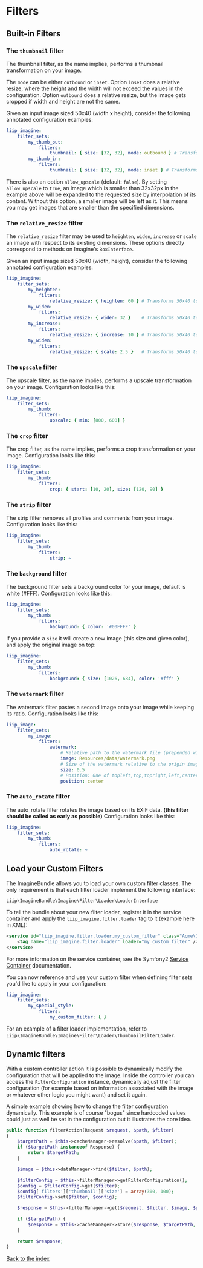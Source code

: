 # Filters

## Built-in Filters

### The `thumbnail` filter

The thumbnail filter, as the name implies, performs a thumbnail transformation
on your image.

The `mode` can be either `outbound` or `inset`.
Option `inset` does a relative resize, where the height and the width will not exceed the values in the configuration.
Option `outbound` does a relative resize, but the image gets cropped if width and height are not the same.

Given an input image sized 50x40 (width x height), consider the following
annotated configuration examples:

``` yaml
liip_imagine:
    filter_sets:
        my_thumb_out:
            filters:
                thumbnail: { size: [32, 32], mode: outbound } # Transforms 50x40 to 32x32, while cropping the width
        my_thumb_in:
            filters:
                thumbnail: { size: [32, 32], mode: inset } # Transforms 50x40 to 32x26, no cropping
```

There is also an option `allow_upscale` (default: `false`).
By setting `allow_upscale` to `true`, an image which is smaller than 32x32px in the example above will be expanded to the requested size by interpolation of its content.
Without this option, a smaller image will be left as it. This means you may get images that are smaller than the specified dimensions.

### The `relative_resize` filter

The `relative_resize` filter may be used to `heighten`, `widen`, `increase` or
`scale` an image with respect to its existing dimensions. These options directly
correspond to methods on Imagine's `BoxInterface`.

Given an input image sized 50x40 (width, height), consider the following
annotated configuration examples:

``` yaml
liip_imagine:
    filter_sets:
        my_heighten:
            filters:
                relative_resize: { heighten: 60 } # Transforms 50x40 to 75x60
        my_widen:
            filters:
                relative_resize: { widen: 32 }    # Transforms 50x40 to 32x26
        my_increase:
            filters:
                relative_resize: { increase: 10 } # Transforms 50x40 to 60x50
        my_widen:
            filters:
                relative_resize: { scale: 2.5 }   # Transforms 50x40 to 125x100
```

### The `upscale` filter

The upscale filter, as the name implies, performs a upscale transformation
on your image. Configuration looks like this:

``` yaml
liip_imagine:
    filter_sets:
        my_thumb:
            filters:
                upscale: { min: [800, 600] }
```

### The `crop` filter

The crop filter, as the name implies, performs a crop transformation
on your image. Configuration looks like this:

``` yaml
liip_imagine:
    filter_sets:
        my_thumb:
            filters:
                crop: { start: [10, 20], size: [120, 90] }
```

### The `strip` filter

The strip filter removes all profiles and comments from your image.
Configuration looks like this:

``` yaml
liip_imagine:
    filter_sets:
        my_thumb:
            filters:
                strip: ~
```

### The `background` filter

The background filter sets a background color for your image, default is white (#FFF).
Configuration looks like this:

``` yaml
liip_imagine:
    filter_sets:
        my_thumb:
            filters:
                background: { color: '#00FFFF' }
```

If you provide a `size` it will create a new image (this size and given color), and apply the original image on top:

``` yaml
liip_imagine:
    filter_sets:
        my_thumb:
            filters:
                background: { size: [1026, 684], color: '#fff' }
```

### The `watermark` filter

The watermark filter pastes a second image onto your image while keeping its ratio.
Configuration looks like this:

``` yaml
liip_image:
    filter_sets:
        my_image:
            filters:
                watermark:
                    # Relative path to the watermark file (prepended with "%kernel.root_dir%/")
                    image: Resources/data/watermark.png
                    # Size of the watermark relative to the origin images size
                    size: 0.5
                    # Position: One of topleft,top,topright,left,center,right,bottomleft,bottom,bottomright
                    position: center
```

### The `auto_rotate` filter

The auto_rotate filter rotates the image based on its EXIF data. **(this filter should be called as early as possible)**
Configuration looks like this:

``` yaml
liip_imagine:
    filter_sets:
        my_thumb:
            filters:
                auto_rotate: ~
```
## Load your Custom Filters

The ImagineBundle allows you to load your own custom filter classes. The only
requirement is that each filter loader implement the following interface:

    Liip\ImagineBundle\Imagine\Filter\Loader\LoaderInterface

To tell the bundle about your new filter loader, register it in the service
container and apply the `liip_imagine.filter.loader` tag to it (example here in XML):

``` xml
<service id="liip_imagine.filter.loader.my_custom_filter" class="Acme\ImagineBundle\Imagine\Filter\Loader\MyCustomFilterLoader">
    <tag name="liip_imagine.filter.loader" loader="my_custom_filter" />
</service>
```

For more information on the service container, see the Symfony2
[Service Container](http://symfony.com/doc/current/book/service_container.html) documentation.

You can now reference and use your custom filter when defining filter sets you'd
like to apply in your configuration:

``` yaml
liip_imagine:
    filter_sets:
        my_special_style:
            filters:
                my_custom_filter: { }
```

For an example of a filter loader implementation, refer to
`Liip\ImagineBundle\Imagine\Filter\Loader\ThumbnailFilterLoader`.

## Dynamic filters

With a custom controller action it is possible to dynamically modify the configuration that will
be applied to the image. Inside the controller you can access the ``FilterConfiguration``
instance, dynamically adjust the filter configuration (for example based on information
associated with the image or whatever other logic you might want) and set it again.

A simple example showing how to change the filter configuration dynamically. This example
is of course "bogus" since hardcoded values could just as well be set in the configuration
but it illustrates the core idea.

``` php
public function filterAction(Request $request, $path, $filter)
{
    $targetPath = $this->cacheManager->resolve($path, $filter);
    if ($targetPath instanceof Response) {
        return $targetPath;
    }

    $image = $this->dataManager->find($filter, $path);

    $filterConfig = $this->filterManager->getFilterConfiguration();
    $config = $filterConfig->get($filter);
    $config['filters']['thumbnail']['size'] = array(300, 100);
    $filterConfig->set($filter, $config);

    $response = $this->filterManager->get($request, $filter, $image, $path);

    if ($targetPath) {
        $response = $this->cacheManager->store($response, $targetPath, $filter);
    }

    return $response;
}
```

[Back to the index](index.md)
